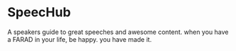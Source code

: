 # SpeecHub
A speakers guide to great speeches and awesome content.
when you have a FARAD in your life, be happy. you have made it.
